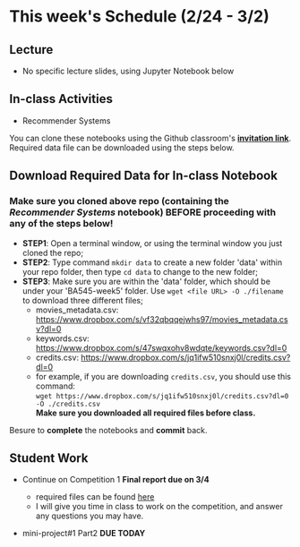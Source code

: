 # This week's Schedule (2/24 - 3/2)

## Lecture
+ No specific lecture slides, using Jupyter Notebook below

## In-class Activities
+ Recommender Systems

You can clone these notebooks using the Github classroom's [__invitation link__](https://classroom.github.com/a/75UoZVYz).
Required data file can be downloaded using the steps below.

## Download Required Data for In-class Notebook
### Make sure you cloned above repo (containing the _Recommender Systems_ notebook) __BEFORE__ proceeding with any of the steps below!
+ __STEP1__: Open a terminal window, or using the terminal window you just cloned the repo;
+ __STEP2__: Type command `mkdir data` to create a new folder 'data' within your repo folder, then type `cd data` to change to the new folder;
+ __STEP3__: Make sure you are within the 'data' folder, which should be under your 'BA545-week5' folder. Use `wget <file URL> -O ./filename` to download three different files;
  + movies_metadata.csv: https://www.dropbox.com/s/vf32qbqqejwhs97/movies_metadata.csv?dl=0
  + keywords.csv: https://www.dropbox.com/s/47swqxohv8wdqte/keywords.csv?dl=0
  + credits.csv: https://www.dropbox.com/s/jq1ifw510snxj0l/credits.csv?dl=0
  + for example, if you are downloading `credits.csv`, you should use this command: </br>
  `wget https://www.dropbox.com/s/jq1ifw510snxj0l/credits.csv?dl=0 -O ./credits.csv` </br>
__Make sure you downloaded all required files before class.__

Besure to __complete__ the notebooks and __commit__ back.

## Student Work
+ Continue on Competition 1 __Final report due on 3/4__
  + required files can be found [here](https://github.com/fairfield-university-ba545/2019-Competition1)
  + I will give you time in class to work on the competition, and answer any questions you may have.

+ mini-project#1 Part2  __DUE TODAY__
